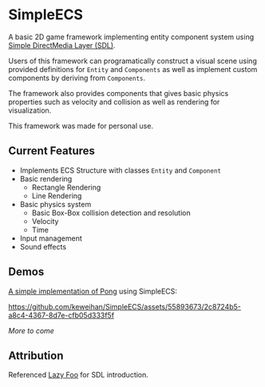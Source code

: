 # SimpleECS
A basic 2D game framework implementing entity component system using [Simple DirectMedia Layer (SDL)](https://www.libsdl.org/). 

Users of this framework can programatically construct a visual scene using provided definitions for `Entity` and `Components` as well as implement custom components by deriving from `Components`.

The framework also provides components that gives basic physics properties such as velocity and collision as well as rendering for visualization. 

This framework was made for personal use.

## Current Features
- Implements ECS Structure with classes `Entity` and `Component`
- Basic rendering
   - Rectangle Rendering
   - Line Rendering
- Basic physics system
  - Basic Box-Box collision detection and resolution
  - Velocity
  - Time
- Input management
- Sound effects
  
## Demos
[A simple implementation of Pong](https://github.com/keweihan/Pong) using SimpleECS:


https://github.com/keweihan/SimpleECS/assets/55893673/2c8724b5-a8c4-4367-8d7e-cfb05d333f5f


_More to come_

## Attribution
Referenced [Lazy Foo](https://lazyfoo.net/tutorials/SDL/index.php) for SDL introduction.
